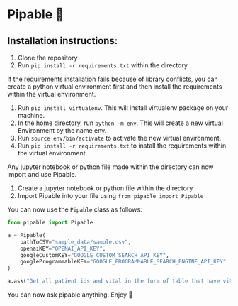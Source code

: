 # Pipable 🧪

## Installation instructions:

1) Clone the repository
2) Run `pip install -r requirements.txt` within the directory

If the requirements installation fails because of library conflicts, you can create a python virtual environment first and then install the requirements within the virtual environment. 

1) Run `pip install virtualenv`. This will install virtualenv package on your machine.
2) In the home directory, run `python -m env`. This will create a new virtual Environment by the name env.
3) Run `source env/bin/activate` to activate the new virtual environment.
4) Run `pip install -r requirements.txt` to install the requirements within the virtual environment.

Any jupyter notebook or python file made within the directory can now import and use Pipable.

1) Create a jupyter notebook or python file within the directory
2) Import Pipable into your file using `from pipable import Pipable`

You can now use the `Pipable` class as follows:

```python
from pipable import Pipable

a = Pipable(
    pathToCSV="sample_data/sample.csv",
    openaiKEY="OPENAI_API_KEY",
    googleCustomKEY="GOOGLE_CUSTOM_SEARCH_API_KEY",
    googleProgrammableKEY="GOOGLE_PROGRAMMABLE_SEARCH_ENGINE_API_KEY"
)

a.ask("Get all patient ids and vital in the form of table that have vitals as Heart Rate and value between 100 to 150 between march to april 2023")
```

You can now ask pipable anything. Enjoy 🥳

